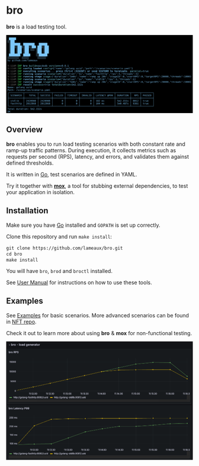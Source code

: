 # bro

**bro** is a load testing tool.

![Screenshot](.github/images/bro1.png)

## Overview

**bro** enables you to run load testing scenarios with both constant rate and ramp-up traffic patterns.
During execution, it collects metrics such as requests per second (RPS), latency, and errors, and validates them against defined thresholds. 

It is written in [Go](https://github.com/golang/go), test scenarios are defined in YAML.

Try it together with **[mox](https://github.com/lameaux/mox)**, a tool for stubbing external dependencies, to test your application in isolation.

## Installation

Make sure you have [Go](https://go.dev/doc/install) installed and `GOPATH` is set up correctly.

Clone this repository and run `make install`:

```shell
git clone https://github.com/lameaux/bro.git
cd bro
make install
```

You will have `bro`, `brod` and `broctl` installed.

See [User Manual](docs/user-manual.md) for instructions on how to use these tools.

## Examples

See [Examples](./examples/README.md) for basic scenarios. 
More advanced scenarios can be found in [NFT repo](https://github.com/lameaux/nft). 

Check it out to learn more about using **bro** & **mox** for non-functional testing.

![Screenshot](.github/images/bro2.png)



